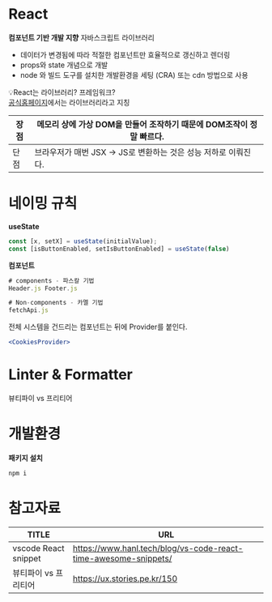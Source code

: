 # React
**컴포넌트 기반 개발 지향** 자바스크립트 라이브러리
- 데이터가 변경됨에 따라 적절한 컴포넌트만 효율적으로 갱신하고 렌더링
- props와 state 개념으로 개발
- node 와 빌드 도구를 설치한 개발환경을 세팅 (CRA) 또는 cdn 방법으로 사용

💡React는 라이브러리? 프레임워크?<br/>
[공식홈페이지](https://react.dev/)에서는 라이브러리라고 지칭

| 장점 | 메모리 상에 가상 DOM을 만들어 조작하기 때문에 DOM조작이 정말 빠르다. |
| --- | --- |
| 단점 | 브라우저가 매번 JSX → JS로 변환하는 것은 성능 저하로 이뤄진다.  |

# 네이밍 규칙

**useState**

```jsx
const [x, setX] = useState(initialValue);
const [isButtonEnabled, setIsButtonEnabled] = useState(false)
```

**컴포넌트**

```jsx
# components - 파스칼 기법
Header.js Footer.js

# Non-components - 카멜 기법
fetchApi.js
```

전체 시스템을 건드리는 컴포넌트는 뒤에 Provider를 붙인다.

```jsx
<CookiesProvider>
```

# Linter & Formatter
뷰티파이 vs 프리티어

# 개발환경

**패키지 설치**

```powershell
npm i
```
# 참고자료

| TITLE | URL |
| --- | --- |
| vscode React snippet | https://www.hanl.tech/blog/vs-code-react-time-awesome-snippets/ |
| 뷰티파이 vs 프리티어 | https://ux.stories.pe.kr/150 |